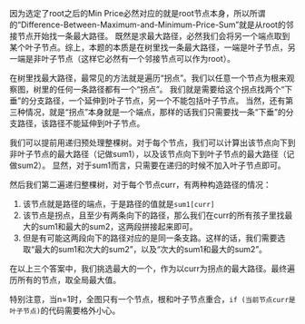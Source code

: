
因为选定了root之后的Min Price必然对应的就是root节点本身，所以所谓的“Difference-Between-Maximum-and-Minimum-Price-Sum”就是从root的邻接节点开始找一条最大路径。
既然是求最大路径，必然我们会将另一个端点取到某个叶子节点。综上，本题的本质是在树里找一条最大路径，一端是叶子节点，另一端是非叶子节点（这样它必然有一个邻接节点可以作为root）。

在树里找最大路径，最常见的方法就是遍历“拐点”。我们以任意一个节点为根来观察图，树里的任何一条路径都有一个“拐点”。
我们就是需要给这个拐点找两个“下垂”的分支路径，一个延伸到叶子节点，另一个不能包括叶子节点。
当然，还有第三种情况，就是“拐点”本身就是一个端点，那样的话我们只需要找一条“下垂”的分支路径，该路径不能延伸到叶子节点。

我们可以提前用递归预处理整棵树。对于每个节点，我们可以计算出该节点向下到非叶子节点的最大路径（记做sum1），以及该节点向下到叶子节点的最大路径（记做sum2）。
显然，对于sum1而言，只需要在递归的时候不加入叶子节点即可。

然后我们第二遍递归整棵树，对于每个节点curr，有两种构造路径的情况：
1. 该节点就是路径的端点，于是路径的值就是`sum1[curr]`
2. 该节点是拐点，且至少有两条向下的路径，那么我们在curr的所有孩子里找最大的sum1和最大的sum2，这两段拼接起来即可。
3. 但是有可能这两段向下的路径对应的是同一条支路。这样的话，我们需要选取“最大的sum1和次大的sum2”，以及“次大的sum1和最大的sum2”。

在以上三个答案中，我们挑选最大的一个，作为以curr为拐点的最大路径。最终遍历所有的节点，取全局最大值。

特别注意，当n=1时，全图只有一个节点，根和叶子节点重合，`if (当前节点curr是叶子节点)`的代码需要格外小心。
